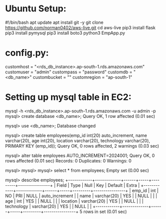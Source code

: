 Ubuntu Setup:
=============
#!/bin/bash
apt update
apt install git -y
git clone https://github.com/norman0402/aws-live.git
cd aws-live
pip3 install flask
pip3 install pymysql
pip3 install boto3
python3 EmpApp.py

config.py:
==========
customhost = "<rds_db_instance>.ap-south-1.rds.amazonaws.com"
customuser = "admin"
custompass = "password"
customdb = "<db_name>"
custombucket = "<s3 bucket>"
customregion = "ap-south-1"

Setting up mysql table in EC2:
===============================
mysql -h <rds_db_instance>.ap-south-1.rds.amazonaws.com -u admin -p
mysql> create database <db_name>;
Query OK, 1 row affected (0.01 sec)

mysql> use <db_name>;
Database changed


mysql> create table employees(emp_id int(20) auto_increment, name varchar(20), age int(20), location varchar(20), technology varchar(20), PRIMARY KEY (emp_id));
Query OK, 0 rows affected, 2 warnings (0.03 sec)

mysql> alter table employees AUTO_INCREMENT=2024001;
Query OK, 0 rows affected (0.01 sec)
Records: 0  Duplicates: 0  Warnings: 0

mysql> 
mysql> 
mysql> select * from employees;
Empty set (0.00 sec)

mysql> describe employees;
+------------+-------------+------+-----+---------+----------------+
| Field      | Type        | Null | Key | Default | Extra          |
+------------+-------------+------+-----+---------+----------------+
| emp_id     | int         | NO   | PRI | NULL    | auto_increment |
| name       | varchar(20) | YES  |     | NULL    |                |
| age        | int         | YES  |     | NULL    |                |
| location   | varchar(20) | YES  |     | NULL    |                |
| technology | varchar(20) | YES  |     | NULL    |                |
+------------+-------------+------+-----+---------+----------------+
5 rows in set (0.01 sec)







